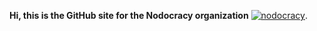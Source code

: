 **Hi, this is the GitHub site for the Nodocracy organization**
[![nodocracy](https://img.shields.io/badge/nodocracy-gray?style=flat-square&logo=data%3Aimage%2Fjpeg%3Bbase64%2CiVBORw0KGgoAAAANSUhEUgAAACoAAAAqCAYAAADFw8lbAAAACXBIWXMAAA7EAAAOxAGVKw4bAAACD0lEQVRYhe3Yu6rqQBQG4H82BwQLC4t0vkEUtBKrAV8hD6GWPsGksxVfwdJGELSRiYWlBDEoWNhpmVZE0F1tSbwcM8manCPsvxKzSD6cy4rDHMe54gPy9a8BUfMx0D%2FvCqSU6PV68H1fG6JSqWA0GmG73b6sYc%2FmaLVaRS6Xw%2Bl00oZ7Ftd1UavVMJlMHq49DH2j0UAmk0kdCQDlchnH4xHtdvvhWghq2zY2m01qsFdZLBbodruh70JzVEoJ27aVbiqEwPWqtsMxxt7WcM7BOYfjOAACUM650sN%2BIoQAY0wZK4R4WyOlxGw2AxAY%2BuVyqSa8e2iUXylOWq0WgAC0VColuqEQAsViMZnqSdbrNQDiDd%2ByLC1YQENnsixLyzTQ0kJ1zFltvZ4aq%2FWlhBKr%2Fe2JChsbOhwOI9dSYGNDXdfFYDCIXJ8Um2joV6tVatjEczQONk5IFtN0OkWz2YxcHwdLAjUMAwCUsKoh2550Y0n30R%2BsypyNGvIN3zAM5QUWJdo6EzVWawulxGrv9VTYVI50KLA3qGmaiUF%2FS1zsfD4HEIDudjs61YuodrD9fo%2Fz%2BQwgAB2Px%2FSyu6g2hXq9fvscOiQzTRP5fF7bf3SVMMZupyTA3WLyPA%2B%2B76Pf76ftCuUeCTxZ9Z7noVAoIJvNotPppGXD5XIBYwyHw%2BEBCbw4H%2F0f8zFH479Q6vxCqfMN%2BaDEUKzu%2BZUAAAAASUVORK5CYII%3D)](https://nodocracy.com/).
